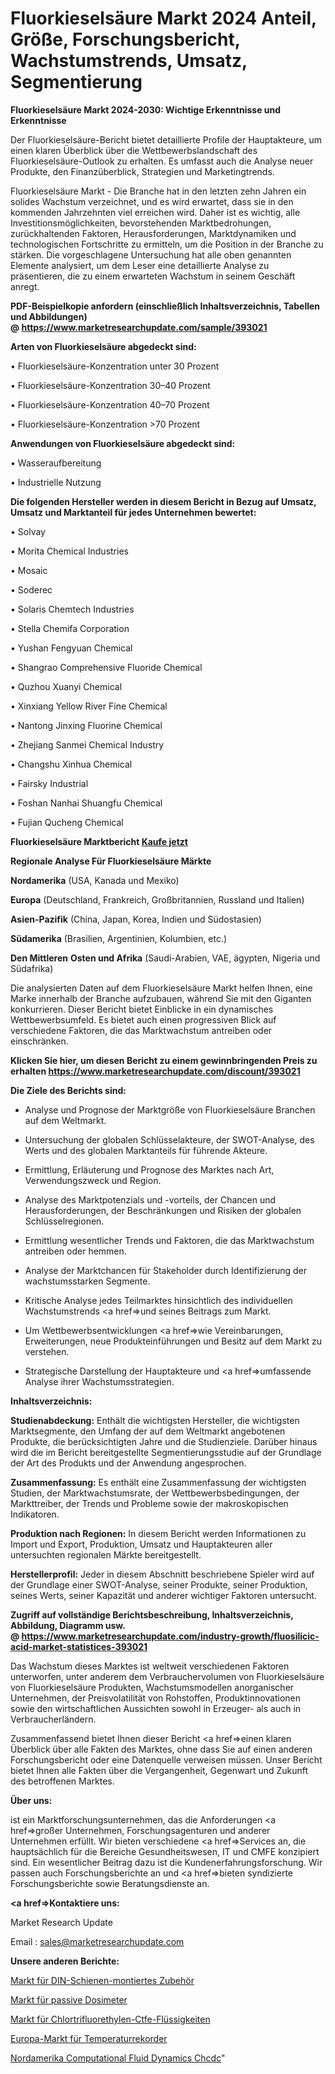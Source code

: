# Fluorkieselsäure Markt 2024 Anteil, Größe, Forschungsbericht, Wachstumstrends, Umsatz, Segmentierung

<strong>Fluorkieselsäure Markt 2024-2030: Wichtige Erkenntnisse und Erkenntnisse</strong>

Der Fluorkieselsäure-Bericht bietet detaillierte Profile der Hauptakteure, um einen klaren Überblick über die Wettbewerbslandschaft des Fluorkieselsäure-Outlook zu erhalten. Es umfasst auch die Analyse neuer Produkte, den Finanzüberblick, Strategien und Marketingtrends.

Fluorkieselsäure Markt - Die Branche hat in den letzten zehn Jahren ein solides Wachstum verzeichnet, und es wird erwartet, dass sie in den kommenden Jahrzehnten viel erreichen wird. Daher ist es wichtig, alle Investitionsmöglichkeiten, bevorstehenden Marktbedrohungen, zurückhaltenden Faktoren, Herausforderungen, Marktdynamiken und technologischen Fortschritte zu ermitteln, um die Position in der Branche zu stärken. Die vorgeschlagene Untersuchung hat alle oben genannten Elemente analysiert, um dem Leser eine detaillierte Analyse zu präsentieren, die zu einem erwarteten Wachstum in seinem Geschäft anregt.

<strong><b>PDF-Beispielkopie anfordern (einschließlich Inhaltsverzeichnis, Tabellen und Abbildungen) @ </b></strong><strong><a href=https://www.marketresearchupdate.com/sample/393021><strong>https://www.marketresearchupdate.com/sample/393021</u></a></strong></strong>

<strong>Arten von Fluorkieselsäure abgedeckt sind:</strong>

• Fluorkieselsäure-Konzentration unter 30 Prozent

• Fluorkieselsäure-Konzentration 30–40 Prozent

• Fluorkieselsäure-Konzentration 40–70 Prozent

• Fluorkieselsäure-Konzentration >70 Prozent

<strong>Anwendungen von Fluorkieselsäure abgedeckt sind:</strong>

• Wasseraufbereitung

• Industrielle Nutzung

<strong>Die folgenden Hersteller werden in diesem Bericht in Bezug auf Umsatz, Umsatz und Marktanteil für jedes Unternehmen bewertet:</strong>

• Solvay

• Morita Chemical Industries

• Mosaic

• Soderec

• Solaris Chemtech Industries

• Stella Chemifa Corporation

• Yushan Fengyuan Chemical

• Shangrao Comprehensive Fluoride Chemical

• Quzhou Xuanyi Chemical

• Xinxiang Yellow River Fine Chemical

• Nantong Jinxing Fluorine Chemical

• Zhejiang Sanmei Chemical Industry

• Changshu Xinhua Chemical

• Fairsky Industrial

• Foshan Nanhai Shuangfu Chemical

• Fujian Qucheng Chemical

<strong>Fluorkieselsäure Marktbericht <a href=https://www.marketresearchupdate.com/buynow/393021>Kaufe jetzt</a></strong>

<strong>Regionale Analyse Für Fluorkieselsäure Märkte</strong>

<strong>Nordamerika</strong> (USA, Kanada und Mexiko)

<strong>Europa</strong> (Deutschland, Frankreich, Großbritannien, Russland und Italien)

<strong>Asien-Pazifik</strong> (China, Japan, Korea, Indien und Südostasien)

<strong>Südamerika</strong> (Brasilien, Argentinien, Kolumbien, etc.)

<strong>Den Mittleren</strong> <strong>Osten und Afrika</strong> (Saudi-Arabien, VAE, ägypten, Nigeria und Südafrika)

Die analysierten Daten auf dem Fluorkieselsäure Markt helfen Ihnen, eine Marke innerhalb der Branche aufzubauen, während Sie mit den Giganten konkurrieren. Dieser Bericht bietet Einblicke in ein dynamisches Wettbewerbsumfeld. Es bietet auch einen progressiven Blick auf verschiedene Faktoren, die das Marktwachstum antreiben oder einschränken.

<strong>Klicken Sie hier, um diesen Bericht zu einem gewinnbringenden Preis zu erhalten
</strong><strong><a href=https://www.marketresearchupdate.com/discount/393021>https://www.marketresearchupdate.com/discount/393021</b></u></strong></a>

<strong>Die Ziele des Berichts sind:</strong>

- Analyse und Prognose der Marktgröße von Fluorkieselsäure Branchen auf dem Weltmarkt.

- Untersuchung der globalen Schlüsselakteure, der SWOT-Analyse, des Werts und des globalen Marktanteils für führende Akteure.

- Ermittlung, Erläuterung und Prognose des Marktes nach Art, Verwendungszweck und Region.

- Analyse des Marktpotenzials und -vorteils, der Chancen und Herausforderungen, der Beschränkungen und Risiken der globalen Schlüsselregionen.

- Ermittlung wesentlicher Trends und Faktoren, die das Marktwachstum antreiben oder hemmen.

- Analyse der Marktchancen für Stakeholder durch Identifizierung der wachstumsstarken Segmente.

- Kritische Analyse jedes Teilmarktes hinsichtlich des individuellen Wachstumstrends <a href=>und</a> seines Beitrags zum Markt.

- Um Wettbewerbsentwicklungen <a href=>wie</a> Vereinbarungen, Erweiterungen, neue Produkteinführungen und Besitz auf dem Markt zu verstehen.

- Strategische Darstellung der Hauptakteure und <a href=>umfas</a>sende Analyse ihrer Wachstumsstrategien.

<strong>Inhaltsverzeichnis:</strong>

<strong>Studienabdeckung:</strong> Enthält die wichtigsten Hersteller, die wichtigsten Marktsegmente, den Umfang der auf dem Weltmarkt angebotenen Produkte, die berücksichtigten Jahre und die Studienziele. Darüber hinaus wird die im Bericht bereitgestellte Segmentierungsstudie auf der Grundlage der Art des Produkts und der Anwendung angesprochen.

<strong>Zusammenfassung:</strong> Es enthält eine Zusammenfassung der wichtigsten Studien, der Marktwachstumsrate, der Wettbewerbsbedingungen, der Markttreiber, der Trends und Probleme sowie der makroskopischen Indikatoren.

<strong>Produktion nach Regionen:</strong> In diesem Bericht werden Informationen zu Import und Export, Produktion, Umsatz und Hauptakteuren aller untersuchten regionalen Märkte bereitgestellt.

<strong>Herstellerprofil:</strong> Jeder in diesem Abschnitt beschriebene Spieler wird auf der Grundlage einer SWOT-Analyse, seiner Produkte, seiner Produktion, seines Werts, seiner Kapazität und anderer wichtiger Faktoren untersucht.

<strong><b>Zugriff auf vollständige Berichtsbeschreibung, Inhaltsverzeichnis, Abbildung, Diagramm usw. @ </b></strong><strong><a href=https://www.marketresearchupdate.com/industry-growth/fluosilicic-acid-market-statistices-393021>https://www.marketresearchupdate.com/industry-growth/fluosilicic-acid-market-statistices-393021</a></strong>

Das Wachstum dieses Marktes ist weltweit verschiedenen Faktoren unterworfen, unter anderem dem Verbrauchervolumen von Fluorkieselsäure von Fluorkieselsäure Produkten, Wachstumsmodellen anorganischer Unternehmen, der Preisvolatilität von Rohstoffen, Produktinnovationen sowie den wirtschaftlichen Aussichten sowohl in Erzeuger- als auch in Verbraucherländern.

Zusammenfassend bietet Ihnen dieser Bericht <a href=>einen</a> klaren Überblick über alle Fakten des Marktes, ohne dass Sie auf einen anderen Forschungsbericht oder eine Datenquelle verweisen müssen. Unser Bericht bietet Ihnen alle Fakten über die Vergangenheit, Gegenwart und Zukunft des betroffenen Marktes.

<strong>Über uns:</strong>

 ist ein Marktforschungsunternehmen, das die Anforderungen <a href=>großer</a> Unternehmen, Forschungsagenturen und anderer Unternehmen erfüllt. Wir bieten verschiedene <a href=>Services</a> an, die hauptsächlich für die Bereiche Gesundheitswesen, IT und CMFE konzipiert sind. Ein wesentlicher Beitrag dazu ist die Kundenerfahrungsforschung. Wir passen auch Forschungsberichte an und <a href=>bieten</a> syndizierte Forschungsberichte sowie Beratungsdienste an.

<strong><a href=>Kontaktiere uns:</a></strong>

Market Research Update

Email : sales@marketresearchupdate.com

<strong>Unsere anderen Berichte:</strong>

<a href=https://www.linkedin.com/pulse/din-rail-mounted-accessories-market-opportunities>Markt für DIN-Schienen-montiertes Zubehör</a>

<a href=https://www.linkedin.com/pulse/passive-dosimeters-market-2023-remarking-enormous>Markt für passive Dosimeter</a>

<a href=https://www.linkedin.com/pulse/chlorotrifluoroethylene-ctfe-fluids-market-1f>Markt für Chlortrifluorethylen-Ctfe-Flüssigkeiten</a>

<a href=https://www.linkedin.com/pulse/europe-temperature-recorder-market-2030-see>Europa-Markt für Temperaturrekorder</a>

<a href=https://www.linkedin.com/pulse/north-america-computational-fluid-dynamics-chcdc/>Nordamerika Computational Fluid Dynamics Chcdc</a>"
